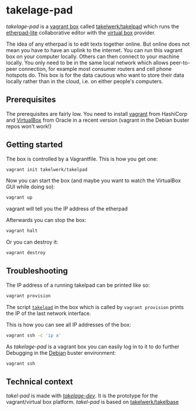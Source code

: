 # takelage-pad

*takelage-pad* is a 
[vagrant box](https://www.vagrantup.com/) 
called 
[takelwerk/takelpad](https://app.vagrantup.com/takelwerk/boxes/takelpad) 
which runs the 
[etherpad-lite](https://github.com/ether/etherpad-lite) 
collaborative editor with the
[virtual box](https://www.virtualbox.org/) 
provider.

The idea of any etherpad is to edit texts together online.
But online does not mean you have to have an uplink to the internet.
You can run this vagrant box on your computer locally.
Others can then connect to your machine locally.
You only need to be in the same local network which allows peer-to-peer 
connection, for example most consumer routers and cell phone hotspots do. 
This box is for the data cautious who want to store their data
locally rather than in the cloud, i.e. on either people's computers.

## Prerequisites

The prerequisites are fairly low. You need to install 
[vagrant](https://www.vagrantup.com/downloads) from HashiCorp
and
[VirtualBox](https://www.virtualbox.org/wiki/Downloads) from Oracle
in a recent version (vagrant in the Debian buster repos won't work!)

## Getting started

The box is controlled by a Vagrantfile. This is how you get one:

````bash
vagrant init takelwerk/takelpad
````

Now you can start the box 
(and maybe you want to watch the VirtualBox GUI while doing so):

```bash
vagrant up
```

vagrant will tell you the IP address of the etherpad 

Afterwards you can stop the box:

```bash
vagrant halt
```

Or you can destroy it:

```bash
vagrant destroy
```

## Troubleshooting

The IP address of a running takelpad can be printed like so:

```bash
vagrant provision
``` 

The script 
[```takelpad```](https://github.com/takelwerk/takelage-pad/blob/master/ansible/roles/takel-etherpad/templates/takelpad.j2.sh)
in the box which is called by 
```vagrant provision``` prints the IP of the last network interface.

This is how you can see all IP addresses of the box:
```bash
vagrant ssh -c 'ip a'
``` 

As *takelage-pad* is a vagrant box you can easily log in to it
to do further Debugging in the 
[Debian](https://www.debian.org/) buster environment:

```bash
vagrant ssh
```

## Technical context

*takel-pad* is made with 
[*takelage-dev*](https://github.com/geospin-takelage/takelage-dev).
It is the prototype for the vagrant/virtual box platform.
*takel-pad* is based on
[takelwerk/takelbase](https://app.vagrantup.com/takelwerk/boxes/takelbase)  
 